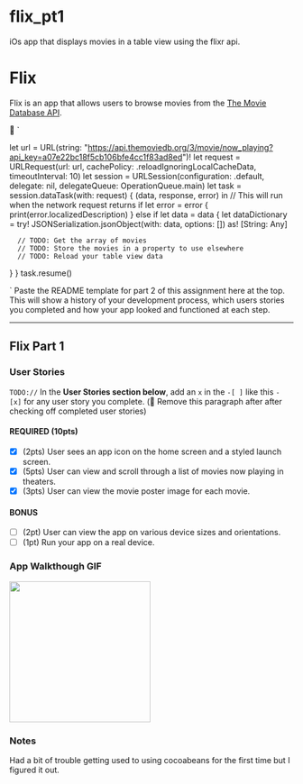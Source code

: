 # flix_pt1
iOs app that displays movies in a table view using the flixr api. 

# Flix
Flix is an app that allows users to browse movies from the [The Movie Database API](http://docs.themoviedb.apiary.io/#).

📝 `

let url = URL(string: "https://api.themoviedb.org/3/movie/now_playing?api_key=a07e22bc18f5cb106bfe4cc1f83ad8ed")!
let request = URLRequest(url: url, cachePolicy: .reloadIgnoringLocalCacheData, timeoutInterval: 10)
let session = URLSession(configuration: .default, delegate: nil, delegateQueue: OperationQueue.main)
let task = session.dataTask(with: request) { (data, response, error) in
   // This will run when the network request returns
   if let error = error {
      print(error.localizedDescription)
   } else if let data = data {
      let dataDictionary = try! JSONSerialization.jsonObject(with: data, options: []) as! [String: Any]

      // TODO: Get the array of movies
      // TODO: Store the movies in a property to use elsewhere
      // TODO: Reload your table view data

   }
}
task.resume()

` Paste the README template for part 2 of this assignment here at the top. This will show a history of your development process, which users stories you completed and how your app looked and functioned at each step.

---

## Flix Part 1

### User Stories
`TODO://` In the **User Stories section below**, add an `x` in the `-[ ]` like this `- [x]` for any user story you complete. (🚫 Remove this paragraph after after checking off completed user stories)

#### REQUIRED (10pts)
- [x] (2pts) User sees an app icon on the home screen and a styled launch screen.
- [x] (5pts) User can view and scroll through a list of movies now playing in theaters.
- [x] (3pts) User can view the movie poster image for each movie.

#### BONUS
- [ ] (2pt) User can view the app on various device sizes and orientations.
- [ ] (1pt) Run your app on a real device.

### App Walkthough GIF
<img src="http://g.recordit.co/gNnDvtnjoC.gif" width=250><br>

### Notes
Had a bit of trouble getting used to using cocoabeans for the first time but I figured it out.

